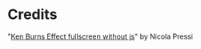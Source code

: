 # Credits

"[Ken Burns Effect fullscreen without js](https://codepen.io/ibanez182/pen/LZPgrY)"
by Nicola Pressi
